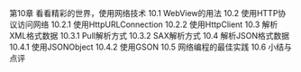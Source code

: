 第10章 看看精彩的世界，使用网络技术
10.1 WebView的用法
10.2 使用HTTP协议访问网络
	10.2.1 使用HttpURLConnection
	10.2.2 使用HttpClient
10.3 解析XML格式数据
	10.3.1 Pull解析方式
	10.3.2 SAX解析方式
10.4 解析JSON格式数据
	10.4.1 使用JSONObject
	10.4.2 使用GSON
10.5 网络编程的最佳实践
10.6 小结与点评